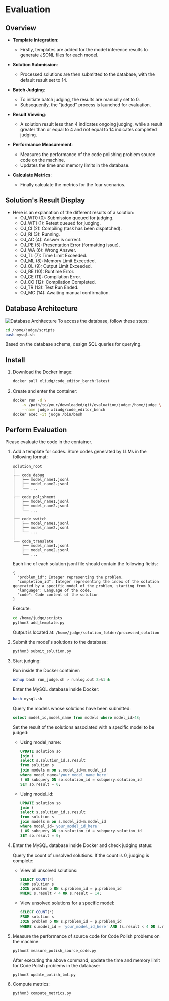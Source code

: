 # Evaluation

## Overview

- **Template Integration**: 
  - Firstly, templates are added for the model inference results to generate JSONL files for each model.

- **Solution Submission**:
  - Processed solutions are then submitted to the database, with the default result set to 14.

- **Batch Judging**:
  - To initiate batch judging, the results are manually set to 0. 
  - Subsequently, the "judged" process is launched for evaluation.

- **Result Viewing**:
  - A solution result less than 4 indicates ongoing judging, while a result greater than or equal to 4 and not equal to 14 indicates completed judging.

- **Performance Measurement**:
  - Measures the performance of the code polishing problem source code on the machine.
  - Updates the time and memory limits in the database.
  
- **Calculate Metrics**:
  - Finally calculate the metrics for the four scenarios.

## Solution's Result Display
- Here is an explanation of the different results of a solution:
  - OJ_WT0 (0): Submission queued for judging.
  - OJ_WT1 (1): Retest queued for judging.
  - OJ_CI (2): Compiling (task has been dispatched).
  - OJ_RI (3): Running.
  - OJ_AC (4): Answer is correct.
  - OJ_PE (5): Presentation Error (formatting issue).
  - OJ_WA (6): Wrong Answer.
  - OJ_TL (7): Time Limit Exceeded.
  - OJ_ML (8): Memory Limit Exceeded.
  - OJ_OL (9): Output Limit Exceeded.
  - OJ_RE (10): Runtime Error.
  - OJ_CE (11): Compilation Error.
  - OJ_CO (12): Compilation Completed.
  - OJ_TR (13): Test Run Ended.
  - OJ_MC (14): Awaiting manual confirmation.
  
## Database Architecture
![Database Architecture](../mdPICs/database.png)
To access the database, follow these steps:
```bash
cd /home/judge/scripts
bash mysql.sh
```
Based on the database schema, design SQL queries for querying.


## Install

1. Download the Docker image:
    ```bash
    docker pull xliudg/code_editor_bench:latest
    ```
2. Create and enter the container:
    ```bash
    docker run -d \
        -v /path/to/your/downloaded/git/evaluation/judge:/home/judge \
        --name judge xliudg/code_editor_bench
    docker exec -it judge /bin/bash
    ```

## Perform Evaluation

Please evaluate the code in the container.

1. Add a template for codes. Store codes generated by LLMs in the following format:

    ```
    solution_root
    │
    ├── code_debug
    │   ├── model_name1.jsonl
    │   ├── model_name2.jsonl
    │   └── ...
    │
    ├── code_polishment
    │   ├── model_name1.jsonl
    │   ├── model_name2.jsonl
    │   └── ...
    │
    ├── code_switch
    │   ├── model_name1.jsonl
    │   ├── model_name2.jsonl
    │   └── ...
    │
    └── code_translate
        ├── model_name1.jsonl
        ├── model_name2.jsonl
        └── ...
    ```

    Each line of each solution jsonl file should contain the following fields:

    ```
    { 
      "problem_id": Integer representing the problem,
      "completion_id": Integer representing the index of the solution generated by a specific model of the problem, starting from 0,
      "language": Language of the code,
      "code": Code content of the solution
    }
    ```

    Execute:
    ```bash
    cd /home/judge/scripts
    python3 add_template.py
    ```

    Output is located at: `/home/judge/solution_folder/processed_solution`

2. Submit the model's solutions to the database:
    ```bash
    python3 submit_solution.py
    ```

3. Start judging:
   
    Run inside the Docker container:
    ```bash
    nohup bash run_judge.sh > runlog.out 2>&1 &
    ```

    Enter the MySQL database inside Docker:
    ```bash
    bash mysql.sh
    ```

    Query the models whose solutions have been submitted:
    ```sql
    select model_id,model_name from models where model_id>48;
    ```

    Set the result of the solutions associated with a specific model to be judged:
    - Using model_name:
        ```sql
        UPDATE solution so
        join (
        select s.solution_id,s.result
        from solution s
        join models m on s.model_id=m.model_id
        where model_name='your_model_name_here'
        ) AS subquery ON so.solution_id = subquery.solution_id
        SET so.result = 0;
        ```
    - Using model_id:
        ```sql
        UPDATE solution so
        join (
        select s.solution_id,s.result
        from solution s
        join models m on s.model_id=m.model_id
        where model_id='your_model_id_here'
        ) AS subquery ON so.solution_id = subquery.solution_id
        SET so.result = 0;
        ```

4. Enter the MySQL database inside Docker and check judging status:
   
    Query the count of unsolved solutions. If the count is 0, judging is complete:

    - View all unsolved solutions:
        ```sql
        SELECT COUNT(*)
        FROM solution s
        JOIN problem p ON s.problem_id = p.problem_id
        WHERE s.result < 4 OR s.result = 14;
        ```

    - View unsolved solutions for a specific model:
        ```sql
        SELECT COUNT(*)
        FROM solution s
        JOIN problem p ON s.problem_id = p.problem_id
        WHERE s.model_id = 'your_model_id_here' AND (s.result < 4 OR s.result = 14);
        ```

5. Measure the performance of source code for Code Polish problems on the machine:
    ```bash
    python3 measure_polish_source_code.py
    ```

    After executing the above command, update the time and memory limit for Code Polish problems in the database:
    ```bash
    python3 update_polish_lmt.py
    ```

6. Compute metrics:
    ```bash
    python3 compute_metrics.py
    ```
